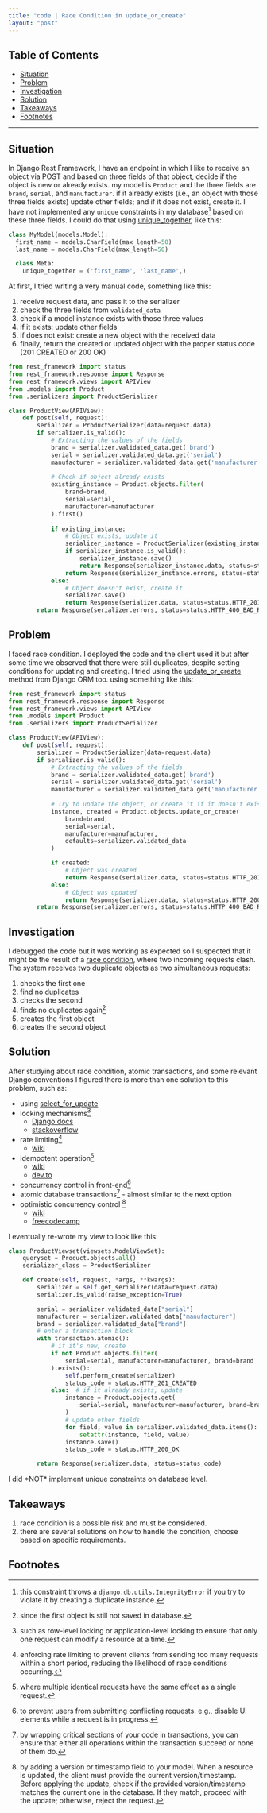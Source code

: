 ```yaml
---
title: "code | Race Condition in update_or_create"
layout: "post"
---
```


## Table of Contents
- [Situation](#situation)
- [Problem](#problem)
- [Investigation](#investigation)
- [Solution](#solution)
- [Takeaways](#takeaways)
- [Footnotes](#footnotes)

---

## Situation
In Django Rest Framework, I have an endpoint in which I like to receive an object via POST and based on three fields of that object, decide if the object is new or already exists. my model is `Product` and the three fields are `brand`, `serial`, and `manufacturer`. if it already exists (i.e., an object with those three fields exists) update other fields; and if it does not exist, create it. I have not implemented any `unique` constraints in my database[^1] based on these three fields. I could do that using [unique_together](https://docs.djangoproject.com/en/5.0/ref/models/options/#unique-together), like this:
```python
class MyModel(models.Model):
  first_name = models.CharField(max_length=50)
  last_name = models.CharField(max_length=50)

  class Meta:
    unique_together = ('first_name', 'last_name',)
```


At first, I tried writing a very manual code, something like this:
1. receive request data, and pass it to the serializer
2. check the three fields from `validated_data`
3. check if a model instance exists with those three values
4. if it exists: update other fields
5. if does not exist: create a new object with the received data
6. finally, return the created or updated object with the proper status code (201 CREATED or 200 OK)

```python
from rest_framework import status
from rest_framework.response import Response
from rest_framework.views import APIView
from .models import Product
from .serializers import ProductSerializer

class ProductView(APIView):
    def post(self, request):
        serializer = ProductSerializer(data=request.data)
        if serializer.is_valid():
            # Extracting the values of the fields
            brand = serializer.validated_data.get('brand')
            serial = serializer.validated_data.get('serial')
            manufacturer = serializer.validated_data.get('manufacturer')
            
            # Check if object already exists
            existing_instance = Product.objects.filter(
                brand=brand,
                serial=serial,
                manufacturer=manufacturer
            ).first()
            
            if existing_instance:
                # Object exists, update it
                serializer_instance = ProductSerializer(existing_instance, data=request.data)
                if serializer_instance.is_valid():
                    serializer_instance.save()
                    return Response(serializer_instance.data, status=status.HTTP_200_OK)
                return Response(serializer_instance.errors, status=status.HTTP_400_BAD_REQUEST)
            else:
                # Object doesn't exist, create it
                serializer.save()
                return Response(serializer.data, status=status.HTTP_201_CREATED)
        return Response(serializer.errors, status=status.HTTP_400_BAD_REQUEST)
```

## Problem
I faced race condition. I deployed the code and the client used it but after some time we observed that there were still duplicates, despite setting conditions for updating and creating.
I tried using the [update_or_create](https://docs.djangoproject.com/en/5.0/ref/models/querysets/#update-or-create) method from Django ORM too. using something like this:
```python
from rest_framework import status
from rest_framework.response import Response
from rest_framework.views import APIView
from .models import Product
from .serializers import ProductSerializer

class ProductView(APIView):
    def post(self, request):
        serializer = ProductSerializer(data=request.data)
        if serializer.is_valid():
            # Extracting the values of the fields
            brand = serializer.validated_data.get('brand')
            serial = serializer.validated_data.get('serial')
            manufacturer = serializer.validated_data.get('manufacturer')
            
            # Try to update the object, or create it if it doesn't exist
            instance, created = Product.objects.update_or_create(
                brand=brand,
                serial=serial,
                manufacturer=manufacturer,
                defaults=serializer.validated_data
            )

            if created:
                # Object was created
                return Response(serializer.data, status=status.HTTP_201_CREATED)
            else:
                # Object was updated
                return Response(serializer.data, status=status.HTTP_200_OK)
        return Response(serializer.errors, status=status.HTTP_400_BAD_REQUEST)

```

## Investigation
I debugged the code but it was working as expected so I suspected that it might be the result of a [race condition](https://en.wikipedia.org/wiki/Race_condition), where two incoming requests clash.
The system receives two duplicate objects as two simultaneous requests:
1. checks the first one
2. find no duplicates
3. checks the second
4. finds no duplicates again[^2]
5. creates the first object
6. creates the second object

## Solution
After studying about race condition, atomic transactions, and some relevant Django conventions I figured there is more than one solution to this problem, such as:
- using [select_for_update](https://docs.djangoproject.com/en/5.0/ref/models/querysets/#select-for-update)
- locking mechanisms[^3]
  - [Django docs](https://docs.djangoproject.com/en/5.0/topics/db/transactions/#controlling-transactions-explicitly)
  - [stackoverflow](https://stackoverflow.com/questions/42520917/does-django-atomic-transaction-lock-the-database)
- rate limiting[^4]
  - [wiki](https://en.wikipedia.org/wiki/Rate_limiting)
- idempotent operation[^5]
  - [wiki](https://www.google.com/url?sa=t&source=web&rct=j&opi=89978449&url=https://en.wikipedia.org/wiki/Idempotence&ved=2ahUKEwicupLsuYuFAxXpXvEDHX12CdMQFnoECCgQAQ&usg=AOvVaw2tBKzMM7JWe5m8N5lGXEiY)
  - [dev.to](https://dev.to/ck3130/idempotence-and-post-requests-in-django-2bbf)
- concurrency control in front-end[^6]
- atomic database transactions[^7] - almost similar to the next option
- optimistic concurrency control [^8]
  - [wiki](https://en.wikipedia.org/wiki/Optimistic_concurrency_control)
  - [freecodecamp](https://www.freecodecamp.org/news/how-databases-guarantee-isolation/)

I eventually re-wrote my view to look like this:
```python
class ProductViewset(viewsets.ModelViewSet):
    queryset = Product.objects.all()
    serializer_class = ProductSerializer

    def create(self, request, *args, **kwargs):
        serializer = self.get_serializer(data=request.data)
        serializer.is_valid(raise_exception=True)

        serial = serializer.validated_data["serial"]
        manufacturer = serializer.validated_data["manufacturer"]
        brand = serializer.validated_data["brand"]
        # enter a transaction block
        with transaction.atomic():
            # if it's new, create
            if not Product.objects.filter(
                serial=serial, manufacturer=manufacturer, brand=brand
            ).exists():
                self.perform_create(serializer)
                status_code = status.HTTP_201_CREATED
            else:  # if it already exists, update
                instance = Product.objects.get(
                    serial=serial, manufacturer=manufacturer, brand=brand
                )
                # update other fields
                for field, value in serializer.validated_data.items():
                    setattr(instance, field, value)
                instance.save()
                status_code = status.HTTP_200_OK

        return Response(serializer.data, status=status_code)
```
I did \*NOT\* implement unique constraints on database level.

## Takeaways
1. race condition is a possible risk and must be considered.
2. there are several solutions on how to handle the condition, choose based on specific requirements.

## Footnotes
[^1]: this constraint throws a `django.db.utils.IntegrityError` if you try to violate it by creating a duplicate instance.
[^2]: since the first object is still not saved in database.
[^3]: such as row-level locking or application-level locking to ensure that only one request can modify a resource at a time.
[^4]: enforcing rate limiting to prevent clients from sending too many requests within a short period, reducing the likelihood of race conditions occurring.
[^5]: where multiple identical requests have the same effect as a single request.
[^6]: to prevent users from submitting conflicting requests. e.g., disable UI elements while a request is in progress.
[^7]: by wrapping critical sections of your code in transactions, you can ensure that either all operations within the transaction succeed or none of them do.
[^8]: by adding a version or timestamp field to your model. When a resource is updated, the client must provide the current version/timestamp. Before applying the update, check if the provided version/timestamp matches the current one in the database. If they match, proceed with the update; otherwise, reject the request.
